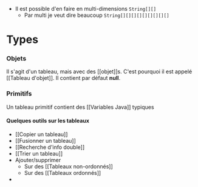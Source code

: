 - Il est possible d'en faire en multi-dimensions `String[][]`
	- Par multi je veut dire beaucoup `String[][][][][][][][][]`
# Types
### Objets
Il s'agit d'un tableau, mais avec des [[objet]]s. C'est pourquoi il est appelé [[Tableau d'objet]]. Il contient par défaut **null**.
### Primitifs
Un tableau primitif contient des [[Variables Java]] typiques



#### Quelques outils sur les tableaux
- [[Copier un tableau]]
- [[Fusionner un tableau]]
- [[Recherche d'info double]]
- [[Trier un tableau]]
- Ajouter/supprimer
	- Sur des [[Tableaux non-ordonnés]]
	- Sur des [[Tableaux ordonnés]]
- 